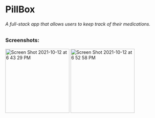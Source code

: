 # PillBox 
###### A full-stack app that allows users to keep track of their medications.

### Screenshots:
<img width="200" alt="Screen Shot 2021-10-12 at 6 43 29 PM" src="https://user-images.githubusercontent.com/64924326/137040851-051a4bda-7a42-4ab6-8b14-6ef1190b42fa.png">

<img width="200" alt="Screen Shot 2021-10-12 at 6 52 58 PM" src="https://user-images.githubusercontent.com/64924326/137040854-7a6b98c7-00f8-4e4e-91ad-8b1e66d491db.png">
